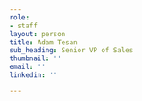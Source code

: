 ```yaml
---
role:
- staff
layout: person
title: Adam Tesan
sub_heading: Senior VP of Sales
thumbnail: ''
email: ''
linkedin: ''

---
```

